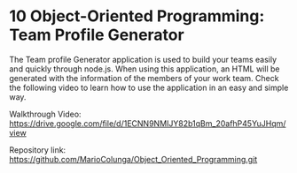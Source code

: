 # 10 Object-Oriented Programming: Team Profile Generator

The Team profile Generator application is used to build your teams easily and quickly through node.js. When using this application, an HTML will be generated
with the information of the members of your work team.
Check the following video to learn how to use the application in an easy and simple way.

Walkthrough Video: https://drive.google.com/file/d/1ECNN9NMIJY82b1qBm_20afhP45YuJHqm/view

Repository link: https://github.com/MarioColunga/Object_Oriented_Programming.git

